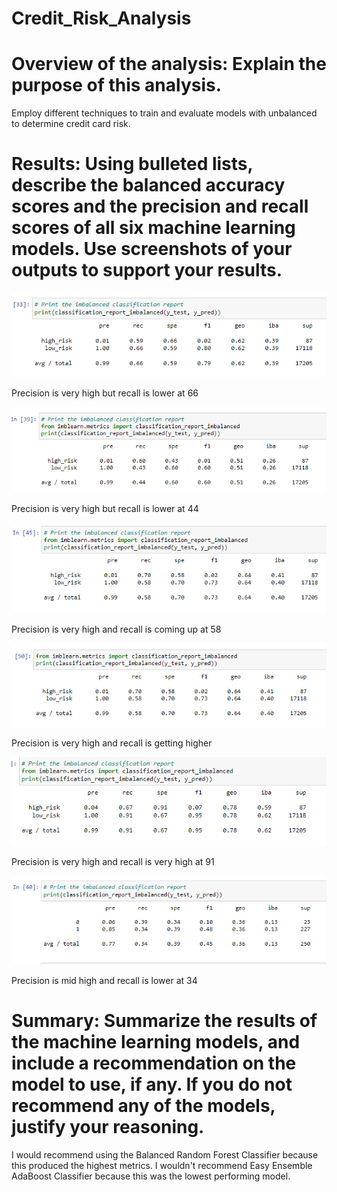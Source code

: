 # Credit_Risk_Analysis

# Overview of the analysis: Explain the purpose of this analysis.
Employ different techniques to train and evaluate models with unbalanced to determine credit card risk. 

# Results: Using bulleted lists, describe the balanced accuracy scores and the precision and recall scores of all six machine learning models. Use screenshots of your outputs to support your results.

![image](Resources/1.png)

Precision is very high but recall is lower at 66

![image](Resources/2.png)

Precision is very high but recall is lower at 44

![image](Resources/3.png)

Precision is very high and recall is coming up at 58

![image](Resources/4.png)

Precision is very high and recall is getting higher

![image](Resources/5.png)

Precision is very high and recall is very high at 91

![image](Resources/6.png)

Precision is mid high and recall is lower at 34

# Summary: Summarize the results of the machine learning models, and include a recommendation on the model to use, if any. If you do not recommend any of the models, justify your reasoning.
I would recommend using the Balanced Random Forest Classifier because this produced the highest metrics. I wouldn't recommend Easy Ensemble AdaBoost Classifier because this was the lowest performing model. 
